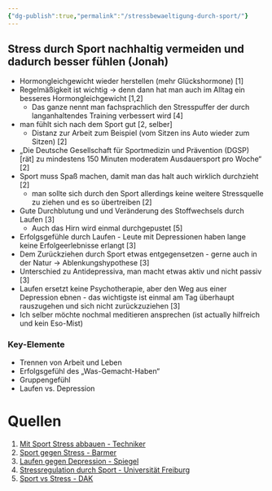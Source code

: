 ```yaml
---
{"dg-publish":true,"permalink":"/stressbewaeltigung-durch-sport/"}
---
```


## Stress durch Sport nachhaltig vermeiden und dadurch besser fühlen (Jonah)
- Hormongleichgewicht wieder herstellen (mehr Glückshormone) \[1]
- Regelmäßigkeit ist wichtig → denn dann hat man auch im Alltag ein besseres Hormongleichgewicht \[1,2]
	- Das ganze nennt man fachsprachlich den Stresspuffer der durch langanhaltendes Training verbessert wird \[4]
- man fühlt sich nach dem Sport gut \[2, selber]
	- Distanz zur Arbeit zum Beispiel (vom Sitzen ins Auto wieder zum Sitzen) \[2]
- „Die Deutsche Gesellschaft für Sportmedizin und Prävention (DGSP) \[rät] zu mindestens 150 Minuten moderatem Ausdauersport pro Woche“ \[2]
- Sport muss Spaß machen, damit man das halt auch wirklich durchzieht \[2]
	- man sollte sich durch den Sport allerdings keine weitere Stressquelle zu ziehen und es so übertreiben \[2]
- Gute Durchblutung und und Veränderung des Stoffwechsels durch Laufen \[3]
	- Auch das Hirn wird einmal durchgepustet \[5]
- Erfolgsgefühle durch Laufen - Leute mit Depressionen haben lange keine Erfolgeerlebnisse erlangt \[3]
- Dem Zurückziehen durch Sport etwas entgegensetzen - gerne auch in der Natur → Ablenkungshypothese \[3]
- Unterschied zu Antidepressiva, man macht etwas aktiv und nicht passiv \[3]
- Laufen ersetzt keine Psychotherapie, aber den Weg aus einer Depression ebnen - das wichtigste ist einmal am Tag überhaupt rauszugehen und sich nicht zurückzuziehen \[3]
- Ich selber möchte nochmal meditieren ansprechen (ist actually hilfreich und kein Eso-Mist)
### Key-Elemente
- Trennen von Arbeit und Leben
- Erfolgsgefühl des „Was-Gemacht-Haben“
- Gruppengefühl
- Laufen vs. Depression
# Quellen
1. [Mit Sport Stress abbauen - Techniker](https://www.tk.de/techniker/magazin/life-balance/aktiv-entspannen/stress-abbauen-mit-sport-und-bewegung-2093232?tkcm=ab)
2. [Sport gegen Stress - Barmer](https://www.barmer.de/gesundheit-verstehen/psyche/stress/sport-gegen-stress-1058454)
3. [Laufen gegen Depression - Spiegel](https://www.spiegel.de/gesundheit/psychologie/laufen-als-therapie-joggen-vertreibt-depression-a-867265.html)
4. [Stressregulation durch Sport - Universität Freiburg](https://www.sport.uni-freiburg.de/de/institut/psychologie/psych_proj/stressregulation)
5. [Sport vs Stress - DAK](https://www.dak.de/nice-vibes-healthy-vibes/gegen-stress/wie-der-sport-den-stress-besiegt_55946)